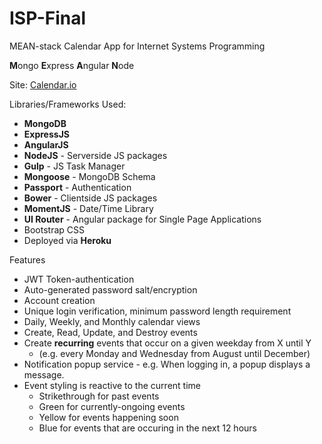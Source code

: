 # ISP-Final
MEAN-stack Calendar App for Internet Systems Programming

**M**ongo **E**xpress **A**ngular **N**ode

Site: [Calendar.io](http://ispfinal.herokuapp.com)

Libraries/Frameworks Used:
* **MongoDB**
* **ExpressJS**
* **AngularJS**
* **NodeJS**    - Serverside JS packages
* **Gulp**      - JS Task Manager
* **Mongoose**  - MongoDB Schema
* **Passport**  - Authentication
* **Bower**     - Clientside JS packages
* **MomentJS**  - Date/Time Library
* **UI Router** - Angular package for Single Page Applications
* Bootstrap CSS
* Deployed via **Heroku**

Features
* JWT Token-authentication
* Auto-generated password salt/encryption
* Account creation
* Unique login verification, minimum password length requirement
* Daily, Weekly, and Monthly calendar views
* Create, Read, Update, and Destroy events
* Create **recurring** events that occur on a given weekday from X until Y
  * (e.g. every Monday and Wednesday from August until December)
* Notification popup service - e.g. When logging in, a popup displays a message.
* Event styling is reactive to the current time
  * Strikethrough for past events
  * Green for currently-ongoing events
  * Yellow for events happening soon
  * Blue for events that are occuring in the next 12 hours
